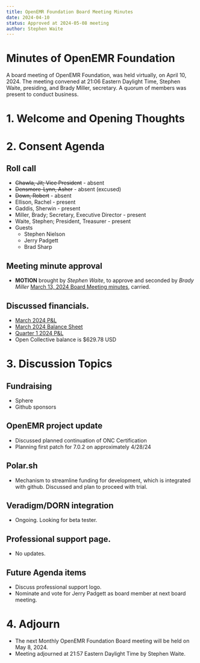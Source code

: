 ```yaml
---
title: OpenEMR Foundation Board Meeting Minutes
date: 2024-04-10
status: Approved at 2024-05-08 meeting
author: Stephen Waite
---
```


# Minutes of OpenEMR Foundation

A board meeting of OpenEMR Foundation, was held virtually, on April 10, 2024. The meeting convened at 21:06 Eastern Daylight Time, Stephen Waite, presiding, and Brady Miller, secretary. A quorum of members was present to conduct business.

# 1. Welcome and Opening Thoughts

# 2. Consent Agenda
## Roll call
  - ~~Chawla, Jit; Vice President~~ - absent
  - ~~Densmore-Lynn, Asher~~ - absent (excused) 
  - ~~Down, Robert~~ - absent
  - Ellison, Rachel - present
  - Gaddis, Sherwin - present
  - Miller, Brady; Secretary, Executive Director - present
  - Waite, Stephen; President, Treasurer - present
  - Guests
    - Stephen Nielson
    - Jerry Padgett
    - Brad Sharp
## Meeting minute approval
  - **MOTION** brought by _Stephen Waite_, to approve and seconded by _Brady Miller_ [March 13, 2024 Board Meeting minutes](https://github.com/openemr/foundation-minutes/blob/master/2024-03-13-Board.md), carried.

## Discussed financials.
  - [March 2024 P&L](https://community.open-emr.org/uploads/short-url/95vou60T2Wq6NPBnXPohAin8PQl.pdf)
  - [March 2024 Balance Sheet](https://community.open-emr.org/uploads/short-url/cxykqX8Iw4AHBJ05Vu0YpGwDw4m.pdf)
  - [Quarter 1 2024 P&L](https://community.open-emr.org/uploads/short-url/aZpdS6gFHhu1UAqD0allFSqyYHl.pdf)
  - Open Collective balance is $629.78 USD

# 3. Discussion Topics

## Fundraising
  - Sphere
  - Github sponsors

## OpenEMR project update
  - Discussed planned continuation of ONC Certification
  - Planning first patch for 7.0.2 on approximately 4/28/24

## Polar.sh
  - Mechanism to streamline funding for development, which is integrated with github. Discussed and plan to proceed with trial.

## Veradigm/DORN integration
  - Ongoing. Looking for beta tester.

## Professional support page.
  - No updates.

## Future Agenda items
  - Discuss professional support logo.
  - Nominate and vote for Jerry Padgett as board member at next board meeting.
  
# 4. Adjourn
  - The next Monthly OpenEMR Foundation Board meeting will be held on May 8, 2024.
  - Meeting adjourned at 21:57 Eastern Daylight Time by Stephen Waite.
  
